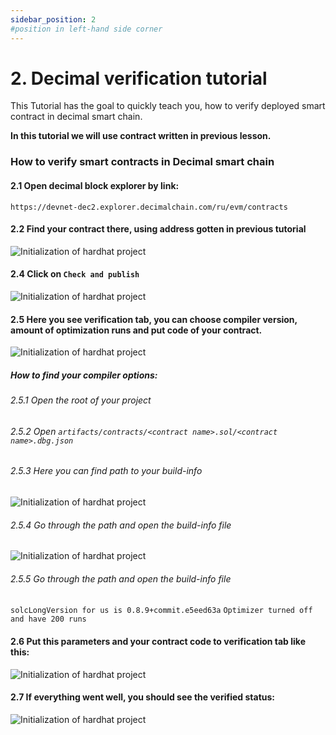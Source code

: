 ```yaml
---
sidebar_position: 2
#position in left-hand side corner
---
```


# 2. Decimal verification tutorial 

This Tutorial has the goal to quickly teach you, how to verify deployed smart contract in decimal smart chain.

**In this tutorial we will use contract written in previous lesson.** 
### How to verify smart contracts in Decimal smart chain
#### 2.1 Open decimal block explorer by link:
``https://devnet-dec2.explorer.decimalchain.com/ru/evm/contracts``

#### 2.2 Find your contract there, using address gotten in previous tutorial

![Initialization of hardhat project](/img/decimalExplorerContract.png)

#### 2.4 Click on ``Check and publish``

![Initialization of hardhat project](/img/contractOverview.png)

#### 2.5 Here you see verification tab, you can choose compiler version, amount of optimization runs and put code of your contract.

![Initialization of hardhat project](/img/checkAndPublish.png)

##### How to find your compiler options:
###### 2.5.1 Open the root of your project
###### 2.5.2 Open ``artifacts/contracts/<contract name>.sol/<contract name>.dbg.json``
###### 2.5.3 Here you can find path to your build-info

![Initialization of hardhat project](/img/buildInfo.png)

###### 2.5.4 Go through the path and open the build-info file 

![Initialization of hardhat project](/img/compilerOptions.png)

###### 2.5.5 Go through the path and open the build-info file 
``solcLongVersion for us is 0.8.9+commit.e5eed63a``
``Optimizer turned off and have 200 runs``

#### 2.6 Put this parameters and your contract code to verification tab like this:

![Initialization of hardhat project](/img/verifyFull.png)

#### 2.7 If everything went well, you should see the verified status:
![Initialization of hardhat project](/img/verified.png)


